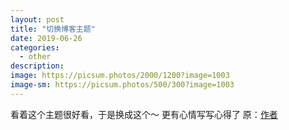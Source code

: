 ```yaml
---
layout: post
title: "切换博客主题"
date: 2019-06-26
categories:
  - other
description:
image: https://picsum.photos/2000/1200?image=1003
image-sm: https://picsum.photos/500/300?image=1003
---
```


看着这个主题很好看，于是换成这个～ 更有心情写写心得了
原：[作者](https://thomasvaeth.github.io/trophy-jekyll/)